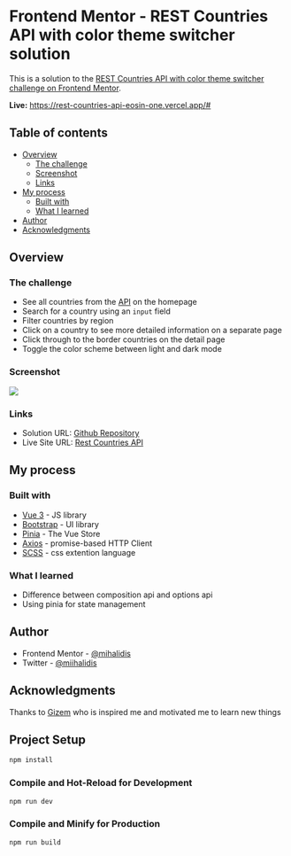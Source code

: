 # Frontend Mentor - REST Countries API with color theme switcher solution

This is a solution to the [REST Countries API with color theme switcher challenge on Frontend Mentor](https://www.frontendmentor.io/challenges/rest-countries-api-with-color-theme-switcher-5cacc469fec04111f7b848ca).

**Live:** https://rest-countries-api-eosin-one.vercel.app/#

## Table of contents

- [Overview](#overview)
  - [The challenge](#the-challenge)
  - [Screenshot](#screenshot)
  - [Links](#links)
- [My process](#my-process)
  - [Built with](#built-with)
  - [What I learned](#what-i-learned)
- [Author](#author)
- [Acknowledgments](#acknowledgments)

## Overview

### The challenge
- See all countries from the [API](https://restcountries.com/) on the homepage
- Search for a country using an `input` field
- Filter countries by region
- Click on a country to see more detailed information on a separate page
- Click through to the border countries on the detail page
- Toggle the color scheme between light and dark mode

### Screenshot

![](https://www.linkpicture.com/q/ss_33.png)

### Links

- Solution URL: [Github Repository](https://github.com/mihalidis/REST-Countries-API)
- Live Site URL: [Rest Countries API](https://rest-countries-api-eosin-one.vercel.app/)

## My process

### Built with

- [Vue 3](https://vuejs.org/guide/introduction.html) - JS library
- [Bootstrap](https://getbootstrap.com/) - UI library
- [Pinia](https://pinia.vuejs.org/) - The Vue Store
- [Axios](https://axios-http.com/docs/intro) -  promise-based HTTP Client
- [SCSS](https://sass-lang.com/) - css extention language

### What I learned

- Difference between composition api and options api
- Using pinia for state management

## Author

- Frontend Mentor - [@mihalidis](https://www.frontendmentor.io/profile/mihalidis)
- Twitter - [@miihalidis](https://twitter.com/Miihalidis)

## Acknowledgments

Thanks to [Gizem](https://github.com/gizemnkorkmaz) who is inspired me and motivated me to learn new things

## Project Setup

```sh
npm install
```

### Compile and Hot-Reload for Development

```sh
npm run dev
```

### Compile and Minify for Production

```sh
npm run build
```
